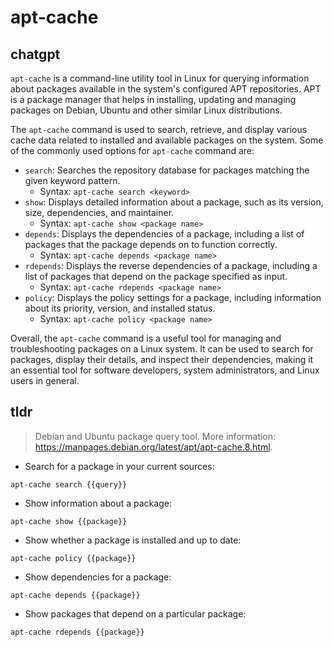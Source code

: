 # apt-cache 
## chatgpt 
`apt-cache` is a command-line utility tool in Linux for querying information about packages available in the system's configured APT repositories. APT is a package manager that helps in installing, updating and managing packages on Debian, Ubuntu and other similar Linux distributions.

The `apt-cache` command is used to search, retrieve, and display various cache data related to installed and available packages on the system. Some of the commonly used options for `apt-cache` command are:

- `search`: Searches the repository database for packages matching the given keyword pattern.
  - Syntax: `apt-cache search <keyword>`
- `show`: Displays detailed information about a package, such as its version, size, dependencies, and maintainer.
  - Syntax: `apt-cache show <package name>`
- `depends`: Displays the dependencies of a package, including a list of packages that the package depends on to function correctly.
  - Syntax: `apt-cache depends <package name>`
- `rdepends`: Displays the reverse dependencies of a package, including a list of packages that depend on the package specified as input.
  - Syntax: `apt-cache rdepends <package name>`
- `policy`: Displays the policy settings for a package, including information about its priority, version, and installed status.
  - Syntax: `apt-cache policy <package name>`

Overall, the `apt-cache` command is a useful tool for managing and troubleshooting packages on a Linux system. It can be used to search for packages, display their details, and inspect their dependencies, making it an essential tool for software developers, system administrators, and Linux users in general. 

## tldr 
 
> Debian and Ubuntu package query tool.
> More information: <https://manpages.debian.org/latest/apt/apt-cache.8.html>.

- Search for a package in your current sources:

`apt-cache search {{query}}`

- Show information about a package:

`apt-cache show {{package}}`

- Show whether a package is installed and up to date:

`apt-cache policy {{package}}`

- Show dependencies for a package:

`apt-cache depends {{package}}`

- Show packages that depend on a particular package:

`apt-cache rdepends {{package}}`
